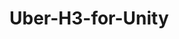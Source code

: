 # Uber-H3-for-Unity
<meta charset="utf-8">
<meta name="viewport" content="width=device-width, initial-scale=1">

<head>

<meta name="google-site-verification" content="2Z4Gh6jIDW5dUIaa0ttd_vOpny07lIq7_dOqD3za7vI" />
</head>
<!--
  The above 2 meta tags *must* come first in the <head>
  to consistently ensure proper document rendering.
  Any other head element should come *after* these tags.
 -->
